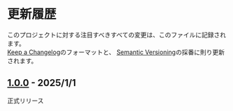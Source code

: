 # 更新履歴

このプロジェクトに対する注目すべきすべての変更は、このファイルに記録されます。  
[Keep a Changelog](https://keepachangelog.com/en/1.0.0/)のフォーマットと、
[Semantic Versioning](https://semver.org/spec/v2.0.0.html)の採番に則り更新されます。  

## [1.0.0] - 2025/1/1

正式リリース

[1.0.0]: https://github.com/mimyquality/DynamicDragonDriveSystem/releases/tag/1.0.0
